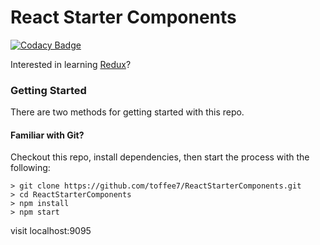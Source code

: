 # React Starter Components

[![Codacy Badge](https://api.codacy.com/project/badge/Grade/e15cb94388494da0a00064d329b8045d)](https://www.codacy.com/app/sttanweer/ReactStarterComponents?utm_source=github.com&utm_medium=referral&utm_content=toffee7/ReactStarterComponents&utm_campaign=badger)

Interested in learning [Redux](https://www.udemy.com/react-redux/)?

### Getting Started

There are two methods for getting started with this repo.

#### Familiar with Git?
Checkout this repo, install dependencies, then start the process with the following:

```
> git clone https://github.com/toffee7/ReactStarterComponents.git
> cd ReactStarterComponents
> npm install
> npm start
```
visit localhost:9095
